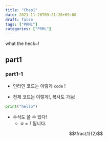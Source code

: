 ```yaml
---
title: "Chap1"
date: 2021-11-26T09:21:26+09:00
draft: false
tags: ["PRML"]
categories: ["PRML"]
---
```


what the heck~!

## part1
### part1-1


- 인라인 코드는 이렇게 `code` !

- 전체 코드는 이렇게!, 복사도 가능!

```python
print("hello")
```

- 수식도 쓸 수 있다!
  - $\alpha=1$ 됩니다.

$$\frac{1}{2}$$
